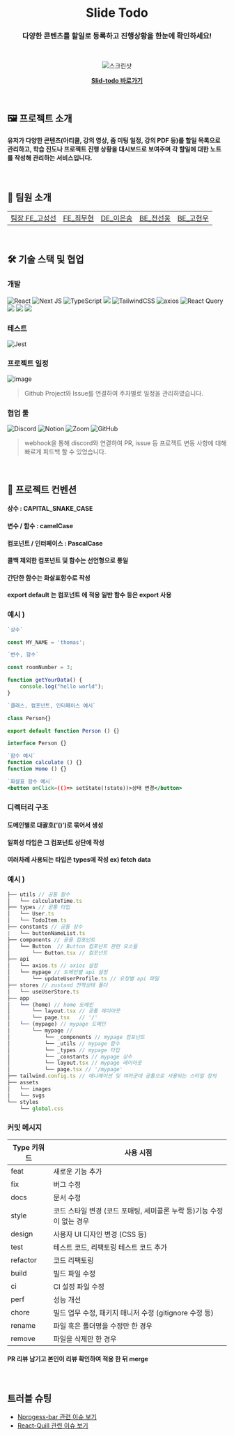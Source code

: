 <div align=center>

<h1>Slide Todo</h1>

<h3>다양한 콘텐츠를 할일로 등록하고 진행상황을 한눈에
 확인하세요!
</h3>

<br/>

![스크린샷](https://github.com/user-attachments/assets/7a86e05d-0620-4f04-8285-8e8176758307)

**[Slid-todo 바로가기](https://slide-todo.vercel.app)**

</div>
<br/>

## 🖼️ 프로젝트 소개

#### 유저가 다양한 콘텐츠(아티클, 강의 영상, 줌 미팅 일정, 강의 PDF 등)를 할일 목록으로 관리하고, 학습 진도나 프로젝트 진행 상황을 대시보드로 보여주며 각 할일에 대한 노트를 작성해 관리하는 서비스입니다.

<br>

## 👥 팀원 소개

<table>
  <tbody>
    <tr>
      <td align="center">
        <a href="https://github.com/seongseonko">팀장 FE_고성선</a>
      </td>
      <td align="center">
        <a href="https://github.com/chlangus">FE_최무현</a>
      </td>
      <td align="center">
        <a href="">DE_이은송</a>
      </td>
      <td align="center">
        <a href="">BE_전선웅</a>
      </td>
      <td align="center">
        <a href="">BE_고현우</a>
      </td>
    </tr>

  </tbody>
</table>

<br/>

## 🛠️ 기술 스택 및 협업

### 개발

![React](https://img.shields.io/badge/react-%2320232a.svg?style=for-the-badge&logo=react&logoColor=%2361DAFB)
![Next JS](https://img.shields.io/badge/Next-black?style=for-the-badge&logo=next.js&logoColor=white)
![TypeScript](https://img.shields.io/badge/typescript-%23007ACC.svg?style=for-the-badge&logo=typescript&logoColor=white)
<img src="https://img.shields.io/badge/Zustand-F36D00?style=for-the-badge&logo=&logoColor=white">
![TailwindCSS](https://img.shields.io/badge/tailwindcss-%2338B2AC.svg?style=for-the-badge&logo=tailwind-css&logoColor=white)
![axios](https://img.shields.io/badge/axios-671ddf?&style=for-the-badge&logo=axios&logoColor=white)
![React Query](https://img.shields.io/badge/-React%20Query-FF4154?style=for-the-badge&logo=react%20query&logoColor=white)
<img src="https://img.shields.io/badge/NEXTUI-000000?style=for-the-badge&logo=NEXTUI&logoColor=white">
<img src="https://img.shields.io/badge/NextAuth-000000?style=for-the-badge" />
<img src="https://img.shields.io/badge/react-quill-000000?style=for-the-badge" />

### 테스트

![Jest](https://img.shields.io/badge/-jest-%23C21325?style=for-the-badge&logo=jest&logoColor=white)

### 프로젝트 일정

![image](https://github.com/user-attachments/assets/2e5e70d0-d1e7-42c9-81f9-a443cb7c24e8)

> Github Project와 Issue를 연결하여 주차별로 일정을 관리하였습니다.

### 협업 툴

![Discord](https://img.shields.io/badge/Discord-%235865F2.svg?style=for-the-badge&logo=discord&logoColor=white)
![Notion](https://img.shields.io/badge/Notion-%23000000.svg?style=for-the-badge&logo=notion&logoColor=white)
![Zoom](https://img.shields.io/badge/Zoom-2D8CFF?style=for-the-badge&logo=zoom&logoColor=white)
![GitHub](https://img.shields.io/badge/github-%23121011.svg?style=for-the-badge&logo=github&logoColor=white)

> webhook을 통해 discord와 연결하여 PR, issue 등 프로젝트 변동 사항에 대해 빠르게 피드백 할 수 있었습니다.

<br/>

## 📝 프로젝트 컨벤션

#### 상수 : CAPITAL_SNAKE_CASE

#### 변수 / 함수 : camelCase

#### 컴포넌트 / 인터페이스 : PascalCase

#### 콜백 제외한 컴포넌트 및 함수는 선언형으로 통일

#### 간단한 함수는 화살표함수로 작성

#### export default 는 컴포넌트 에 적용 일반 함수 등은 export 사용

### 예시 )

```jsx
`상수`

const MY_NAME = 'thomas';

`변수, 함수`

const roomNumber = 3;

function getYourData() {
	console.log("hello world");
}

`클래스, 컴포넌트, 인터페이스 예시`

class Person{}

export default function Person () {}

interface Person {}

`함수 예시`
function calculate () {}
function Home () {}

`화살표 함수 예시`
<button onClick=(()=> setState(!state))>상태 변경</button>
```

### 디렉터리 구조

#### 도메인별로 대괄호(’()’)로 묶어서 생성

#### 일회성 타입은 그 컴포넌트 상단에 작성

#### 여러차례 사용되는 타입은 types에 작성 ex) fetch data

### 예시 )

```jsx
├── utils // 공통 함수
│   └── calculateTime.ts
├── types // 공통 타입
│   └── User.ts
│   └── TodoItem.ts
├── constants // 공통 상수
|   └── buttonNameList.ts
├── components // 공용 컴포넌트
│   └── Button  // Button 컴포넌트 관련 요소들
│       └── Button.tsx // 컴포넌트
├── api
│   └── axios.ts // axios 설정
│   └── mypage // 도메인별 api 설정
│       └── updateUserProfile.ts // 요청별 api 파일
├── stores // zustand 전역상태 폴더
│   └── useUserStore.ts
├── app
│   └── (home) // home 도메인
│       └── layout.tsx // 공통 레이아웃
│       └── page.tsx   // '/'
│   └── (mypage) // mypage 도메인
│       └── mypage //
│           └── _components // mypage 컴포넌트
│           └── _utils // mypage 함수
│           └── _types // mypage 타입
│           └── _constants // mypage 상수
│           └── layout.tsx // mypage 레이아웃
│           └── page.tsx // '/mypage'
├── tailwind.config.ts // 애니메이션 및 여러군데 공통으로 사용되는 스타일 정의
├── assets
│   └── images
│   └── svgs
└── styles
    └── global.css
```

### 커밋 메시지

| Type 키워드 | 사용 시점                                                             |
| ----------- | --------------------------------------------------------------------- |
| feat        | 새로운 기능 추가                                                      |
| fix         | 버그 수정                                                             |
| docs        | 문서 수정                                                             |
| style       | 코드 스타일 변경 (코드 포매팅, 세미콜론 누락 등)기능 수정이 없는 경우 |
| design      | 사용자 UI 디자인 변경 (CSS 등)                                        |
| test        | 테스트 코드, 리팩토링 테스트 코드 추가                                |
| refactor    | 코드 리팩토링                                                         |
| build       | 빌드 파일 수정                                                        |
| ci          | CI 설정 파일 수정                                                     |
| perf        | 성능 개선                                                             |
| chore       | 빌드 업무 수정, 패키지 매니저 수정 (gitignore 수정 등)                |
| rename      | 파일 혹은 폴더명을 수정만 한 경우                                     |
| remove      | 파일을 삭제만 한 경우                                                 |

#### PR 리뷰 남기고 본인이 리뷰 확인하여 적용 한 뒤 merge

  <br/>

## 트러블 슈팅

<ul>
  <li>
  <a href='https://calm-starfish-862.notion.site/nprogress-bar-84a05edfe96d491b8a20d01987a72ea7?pvs=4'>
  Nprogess-bar 관련 이슈 보기
  </a>
  </li>
  <li>
    <a href='https://calm-starfish-862.notion.site/React-quill-d4d3ba4dfbb14ad08ff28c99567844c3?pvs=4'>
    React-Quill 관련 이슈 보기
    </a>
  </li>
</ul>

